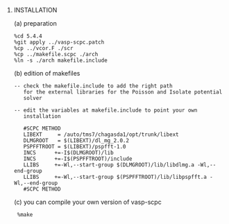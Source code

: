 1. INSTALLATION

    (a) preparation

       %cd 5.4.4
       %git apply ../vasp-scpc.patch
       %cp ../vcor.F ./scr
       %cp ../makefile.scpc ./arch
       %ln -s ./arch makefile.include

    (b) edition of makefiles

       -- check the makefile.include to add the right path
          for the external libraries for the Poisson and Isolate potential
          solver

       -- edit the variables at makefile.include to point your own
          installation

          #SCPC METHOD
          LIBEXT     = /auto/tms7/chagasda1/opt/trunk/libext
          DLMGROOT   = $(LIBEXT)/dl_mg_2.0.2
          PSPFFTROOT = $(LIBEXT)/pspfft-1.0
          INCS      +=-I$(DLMGROOT)/lib
          INCS      +=-I$(PSPFFTROOT)/include
          LLIBS     +=-Wl,--start-group $(DLMGROOT)/lib/libdlmg.a -Wl,--end-group
          LLIBS     +=-Wl,--start-group $(PSPFFTROOT)/lib/libpspfft.a -Wl,--end-group
          #SCPC METHOD


    (c) you can compile your own version of vasp-scpc

        %make

